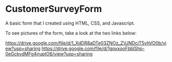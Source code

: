 # CustomerSurveyForm
A basic form that I created using HTML, CSS, and Javascript.

To see pictures of the form, take a look at the two links below:

https://drive.google.com/file/d/1_XdDR8aDTe03ZNOz_ZVJNDciT5vhVO0b/view?usp=sharing
https://drive.google.com/file/d/1gpxxooFbblShp-0eGckvdMFg4jruptO6/view?usp=sharing

